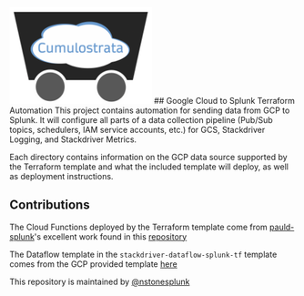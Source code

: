 <img src="README-static-assets/cumulostrata-logo.png" width="250">
## Google Cloud to Splunk Terraform Automation
This project contains automation for sending data from GCP to Splunk. It will configure all parts of a data collection pipeline (Pub/Sub topics, schedulers, IAM service accounts, etc.) for GCS, Stackdriver Logging, and Stackdriver Metrics. 

Each directory contains information on the GCP data source supported by the Terraform template and what the included template will deploy, as well as deployment instructions.

## Contributions
The Cloud Functions deployed by the Terraform template come from [pauld-splunk](https://github.com/pauld-splunk)'s excellent work found in this [repository](https://github.com/splunk/splunk-gcp-functions)

The Dataflow template in the `stackdriver-dataflow-splunk-tf` template comes from the GCP provided template [here](https://cloud.google.com/dataflow/docs/guides/templates/provided-streaming#cloudpubsubtosplunk)

This repository is maintained by [@nstonesplunk](https://github.com/nstonesplunk)
